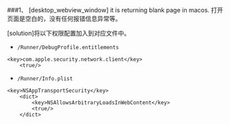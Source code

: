 



###1、 [desktop_webview_window] it is returning blank page in macos.
打开页面是空白的，没有任何报错信息异常等。

[solution]将以下权限配置加入到对应文件中。
* `/Runner/DebugProfile.entitlements`
```
<key>com.apple.security.network.client</key>
	<true/>
```

* `/Runner/Info.plist`
```
<key>NSAppTransportSecurity</key>
	<dict>
		<key>NSAllowsArbitraryLoadsInWebContent</key>
		<true/>
	</dict>
```

